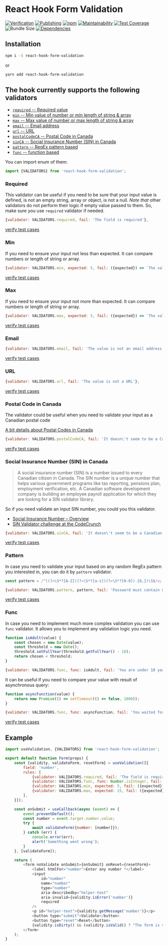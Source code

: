 # React Hook Form Validation

[![Verification](https://github.com/boonya/react-hook-form-validation/actions/workflows/push.yml/badge.svg)](https://github.com/boonya/react-hook-form-validation/actions/workflows/push.yml?query=event%3Apush+branch%3Amaster)
[![Publishing](https://github.com/boonya/react-hook-form-validation/actions/workflows/release.yml/badge.svg)](https://github.com/boonya/react-hook-form-validation/actions/workflows/release.yml?query=event%3Arelease)
[![npm](https://img.shields.io/npm/v/react-hook-form-validation)](https://www.npmjs.com/package/react-hook-form-validation)
[![Maintainability](https://img.shields.io/codeclimate/maintainability-percentage/boonya/react-hook-form-validation?label=maintainability)](https://codeclimate.com/github/boonya/react-hook-form-validation)
[![Test Coverage](https://img.shields.io/codeclimate/coverage/boonya/react-hook-form-validation)](https://codeclimate.com/github/boonya/react-hook-form-validation)
![Bundle Size](https://img.shields.io/bundlephobia/min/react-hook-form-validation)
[![Dependencies](https://img.shields.io/librariesio/release/npm/react-hook-form-validation)](https://www.npmjs.com/package/react-hook-form-validation?activeTab=dependencies)

## Installation

```bash static
npm i -S react-hook-form-validation
```

or

```bash static
yarn add react-hook-form-validation
```

## The hook currently supports the following validators

- [`required` -- Required value](#required)
- [`min` -- Min value of number or min length of string & array](#min)
- [`max` -- Max value of number or max length of string & array](#max)
- [`email` -- Email address](#email)
- [`url` -- URL](#url)
- [`postalCodeCA` -- Postal Code in Canada](#postal-code-in-canada)
- [`sinCA` -- Social Insurance Number (SIN) in Canada](#social-insurance-number-sin-in-canada)
- [`pattern` -- RegEx pattern based](#pattern)
- [`func` -- function based](#func)

You can import enum of them:

```js static
import {VALIDATORS} from 'react-hook-form-validation';
```

### Required

This validator can be useful if you need to be sure that your input value is defined,
is not an empty string, array or object, is not a null.
_Note that_ other validators do not perform their logic if empty value passed to them. So, make sure you use `required` validator if needed.

```js static
{validator: VALIDATORS.required, fail: 'The field is required'},
```

[verify test cases](https://github.com/boonya/react-hook-form-validation/blob/main/src/validators/required.test.ts)

### Min

If you need to ensure your input not less than expected. It can compare numbers or length of string or array.

```js static
{validator: VALIDATORS.min, expected: 5, fail: ({expected}) => `The value is less than ${expected}`},
```

[verify test cases](https://github.com/boonya/react-hook-form-validation/blob/main/src/validators/min.test.ts)

### Max

If you need to ensure your input not more than expected. It can compare numbers or length of string or array.

```js static
{validator: VALIDATORS.max, expected: 5, fail: ({expected}) => `The value is more than ${expected}`},
```

[verify test cases](https://github.com/boonya/react-hook-form-validation/blob/main/src/validators/max.test.ts)

### Email

```js static
{validator: VALIDATORS.email, fail: 'The value is not an email address'},
```

[verify test cases](https://github.com/boonya/react-hook-form-validation/blob/main/src/validators/email.test.ts)

### URL

```js static
{validator: VALIDATORS.url, fail: 'The value is not a URL'},
```

[verify test cases](https://github.com/boonya/react-hook-form-validation/blob/main/src/validators/url.test.ts)

### Postal Code in Canada

The validator could be useful when you need to validate your input as a Canadian postal code

[A bit details about Postal Codes in Canada](https://en.wikipedia.org/wiki/Postal_codes_in_Canada)

```js static
{validator: VALIDATORS.postalCodeCA, fail: 'It doesn\'t seem to be a Canadian Postal Code'},
```

[verify test cases](https://github.com/boonya/react-hook-form-validation/blob/main/src/validators/postalCode-CA.test.ts)

### Social Insurance Number (SIN) in Canada

> A social insurance number (SIN) is a number issued to every Canadian citizen in Canada. The SIN number is a unique number that helps various government programs like tax reporting, pensions plan, employment verification, etc. A Canadian software development company is building an employee payroll application for which they are looking for a SIN validator library.

So if you need validate an input SIN number, you could you this validator.

- [Social Insurance Number – Overview](https://www.canada.ca/en/employment-social-development/services/sin.html)
- [SIN Validator challenge at the CodeCrunch](https://www.codercrunch.com/challenge/819302488/sin-validator)

```js static
{validator: VALIDATORS.sinCA, fail: 'It doesn\'t seem to be a Canadian Social Insurance Number'},
```

[verify test cases](https://github.com/boonya/react-hook-form-validation/blob/main/src/validators/sin-CA.test.ts)

### Pattern

In case you need to validate your input based on any random RegEx pattern you interested in, you can do it by `pattern` validator.

```js static
const pattern = /^((?=\S*?[A-Z])(?=\S*?[a-z])(?=\S*?[0-9]).{6,})\S$/u;

{validator: VALIDATORS.pattern, pattern, fail: 'Password must contain minimum of 6 characters, at least 1 uppercase letter, 1 lowercase letter, and 1 number with no spaces.'},
```

[verify test cases](https://github.com/boonya/react-hook-form-validation/blob/main/src/validators/pattern.test.ts)

### Func

In case you need to implement much more complex validation you can use `func` validator.
It allows you to implement any validation logic you need.

```js static
function isAdult(value) {
    const chosen = new Date(value);
    const threshold = new Date();
    threshold.setFullYear(threshold.getFullYear() - 18);
    return chosen < threshold;
}

{validator: VALIDATORS.func, func: isAdult, fail: 'You are under 18 years old!'},
```

It can be useful if you need to compare your value with result of asynchronous query:

```js static
function asyncFunction(value) {
    return new Promise(() => setTimeout(() => false, 1000));
}

{validator: VALIDATORS.func, func: asyncFunction, fail: 'You waited for an error message'},
```

[verify test cases](https://github.com/boonya/react-hook-form-validation/blob/main/src/validators/func.test.ts)

## Example

```js static
import useValidation, {VALIDATORS} from 'react-hook-form-validation';

export default function Form(props) {
    const {validity, validateForm, resetForm} = useValidation([{
        field: 'number',
        rules: [
            {validator: VALIDATORS.required, fail: 'The field is required'},
            {validator: VALIDATORS.func, func: Number.isInteger, fail: 'Not a number'},
            {validator: VALIDATORS.min, expected: 5, fail: ({expected}) => `The value is less than ${expected}`},
            {validator: VALIDATORS.max, expected: 15, fail: ({expected}) => `The value is more than ${expected}`},
        ],
    }]);

    const onSubmit = useCallback(async (event) => {
        event.preventDefault();
        const number = event.target.number.value;
        try {
            await validateForm({number: [number]});
        } catch (err) {
            console.error(err);
            alert('Something went wrong');
        }
    }, [validateForm]);

    return (
        <form noValidate onSubmit={onSubmit} onReset={resetForm}>
            <label htmlFor="number">Enter any number *</label>
            <input
                id="number"
                name="number"
                type="number"
                aria-describedby="helper-text"
                aria-invalid={validity.isError('number')}
                required
            />
            <p id="helper-text">{validity.getMessage('number')}</p>
            <button type="submit">Validate</button>
            <button type="reset">Reset</button>
            {validity.isDirty() && (validity.isValid() ? "The form is valid" : "The form is invalid")}
        </form>
    );
}
```
